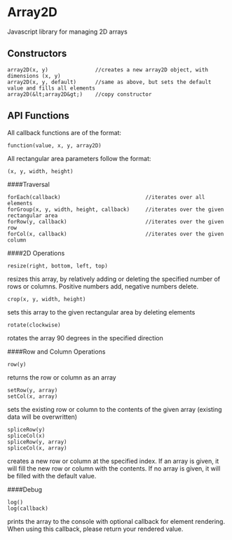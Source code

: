 Array2D
=======

Javascript library for managing 2D arrays


Constructors
------------

	array2D(x, y)				//creates a new array2D object, with dimensions (x, y)
	array2D(x, y, default)		//same as above, but sets the default value and fills all elements
	array2D(&lt;array2D&gt;)	//copy constructor



API Functions
------------

All callback functions are of the format:

	function(value, x, y, array2D)

All rectangular area parameters follow the format:

	(x, y, width, height)

####Traversal

	forEach(callback)							//iterates over all elements
	forGroup(x, y, width, height, callback)		//iterates over the given rectangular area
	forRow(y, callback)							//iterates over the given row
	forCol(x, callback)							//iterates over the given column

####2D Operations

	resize(right, bottom, left, top)

resizes this array, by relatively adding or deleting the specified number of rows or columns. Positive numbers add, negative numbers delete.

	crop(x, y, width, height)

sets this array to the given rectangular area by deleting elements

	rotate(clockwise)

rotates the array 90 degrees in the specified direction

####Row and Column Operations

	row(y)

returns the row or column as an array

	setRow(y, array)
	setCol(x, array)

sets the existing row or column to the contents of the given array (existing data will be overwritten)

	spliceRow(y)
	spliceCol(x)
	spliceRow(y, array)
	spliceCol(x, array)

creates a new row or column at the specified index. If an array is given, it will fill the new row or column with the contents. If no array is given, it will be filled with the default value.

####Debug

	log()
	log(callback)

prints the array to the console with optional callback for element rendering. When using this callback, please return your rendered value.